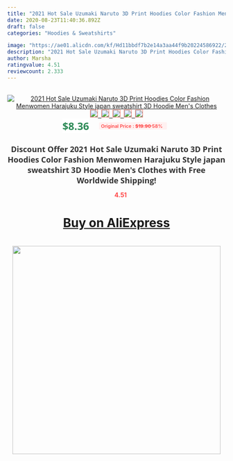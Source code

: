 ```yaml
---
title: "2021 Hot Sale Uzumaki Naruto 3D Print Hoodies Color Fashion Menwomen Harajuku Style japan sweatshirt 3D Hoodie Men's Clothes"
date: 2020-08-23T11:40:36.892Z
draft: false
categories: "Hoodies & Sweatshirts"

image: "https://ae01.alicdn.com/kf/Hd11bbdf7b2e14a3aa44f9b20224586922/2021-Hot-Sale-Uzumaki-Naruto-3D-Print-Hoodies-Color-Fashion-Men-women-Harajuku-Style-japan-sweatshirt.jpg"
description: "2021 Hot Sale Uzumaki Naruto 3D Print Hoodies Color Fashion Menwomen Harajuku Style japan sweatshirt 3D Hoodie Men's Clothes"
author: Marsha
ratingvalue: 4.51
reviewcount: 2.333
---
```

<br>
<div style="text-align: center;">
<a href="https://s.click.aliexpress.com/e/_9RnvMp" target="_blank" rel="nofollow noopener noreferrer"><img alt="2021 Hot Sale Uzumaki Naruto 3D Print Hoodies Color Fashion Menwomen Harajuku Style japan sweatshirt 3D Hoodie Men's Clothes" class="magnifier-image" src="https://ae01.alicdn.com/kf/Hd11bbdf7b2e14a3aa44f9b20224586922/2021-Hot-Sale-Uzumaki-Naruto-3D-Print-Hoodies-Color-Fashion-Men-women-Harajuku-Style-japan-sweatshirt.jpg_640x640.jpg">
<br>
<img style="border:1px solid salmon" src="https://ae01.alicdn.com/kf/Hd11bbdf7b2e14a3aa44f9b20224586922/2021-Hot-Sale-Uzumaki-Naruto-3D-Print-Hoodies-Color-Fashion-Men-women-Harajuku-Style-japan-sweatshirt.jpg_120x120.jpg">&nbsp;&nbsp;<img style="border:1px solid salmon" src="https://ae01.alicdn.com/kf/Hfad343880ed34aa68ad029e4547f12b5G/2021-Hot-Sale-Uzumaki-Naruto-3D-Print-Hoodies-Color-Fashion-Men-women-Harajuku-Style-japan-sweatshirt.jpg_120x120.jpg">&nbsp;&nbsp;<img style="border:1px solid salmon" src="https://ae01.alicdn.com/kf/H7fbc0c283191498a8942987171691bd6B/2021-Hot-Sale-Uzumaki-Naruto-3D-Print-Hoodies-Color-Fashion-Men-women-Harajuku-Style-japan-sweatshirt.jpg_120x120.jpg">&nbsp;&nbsp;<img style="border:1px solid salmon" src="https://ae01.alicdn.com/kf/Hea163f2b12b041b1a73032f07279cd50G/2021-Hot-Sale-Uzumaki-Naruto-3D-Print-Hoodies-Color-Fashion-Men-women-Harajuku-Style-japan-sweatshirt.jpg_120x120.jpg">&nbsp;&nbsp;<img style="border:1px solid salmon" src="https://ae01.alicdn.com/kf/H29991acd65c2498294a4b188aacd6f2e9/2021-Hot-Sale-Uzumaki-Naruto-3D-Print-Hoodies-Color-Fashion-Men-women-Harajuku-Style-japan-sweatshirt.jpg_120x120.jpg"></a></div><br0>
<div style="text-align: center;"><span style="background-color: white; border: 0px; box-sizing: border-box; color: seagreen; display: inline-block; font-family: &quot;open sans&quot; , &quot;arial&quot; , &quot;helvetica&quot; , sans-serif , &quot;heiti&quot;; font-size: 24px; font-stretch: inherit; font-weight: 700; line-height: inherit; margin: 0px 10px 0px 0px; padding: 0px; vertical-align: middle;">$8.36 </span>
<span style="background: rgb(255 , 241 , 241); border-radius: 3px; border: 0px; box-sizing: border-box; color: #ff4747; display: inline-block; font-family: inherit; font-size: 12px; font-stretch: inherit; font-style: inherit; font-variant: inherit; font-weight: 600; line-height: inherit; margin: 0px; padding: 2px 5px; transform: scale(0.9); vertical-align: middle;">Original Price : <b style="text-decoration: line-through;">$19.90 </b> 58%&nbsp;&nbsp;</span></div>
<h1 style="color: #333333; display: inline-block; font-family: &quot;open sans&quot; , &quot;arial&quot; , &quot;helvetica&quot; , sans-serif , &quot;heiti&quot;; font-size: 18px; font-stretch: inherit; font-weight: 700; text-align: center;">Discount Offer 2021 Hot Sale Uzumaki Naruto 3D Print Hoodies Color Fashion Menwomen Harajuku Style japan sweatshirt 3D Hoodie Men's Clothes with Free Worldwide Shipping!</h1>
<div style="color: #ff4747; text-align: center;">
<img src="https://4.bp.blogspot.com/-M0ZcTcb-5uY/XleCXlxnR4I/AAAAAAAAAEc/OrjgMkXV1oMQFaCRZj5HQwOCBcu3w1FegCPcBGAYYCw/s1600/star.png" style="height: 15px;">&nbsp;<b>4.51</b></div>
<div class="button_cont" align="center"><a class="buynow_a" href="https://s.click.aliexpress.com/e/_9RnvMp" target="_blank" rel="nofollow noopener noreferrer"><H1>Buy on AliExpress</H1></a></div><br>
<div class="separator" style="clear: both; text-align: center;">
<img src="https://lh3.googleusercontent.com/-pTy5HemUv9M/XlePHvY0dAI/AAAAAAAAAE4/0nX5iRUoIWY8eMW9Dpxeirr157OZliDIgCLcBGAsYHQ/s1600/badge.gif" width="480">
</div>
